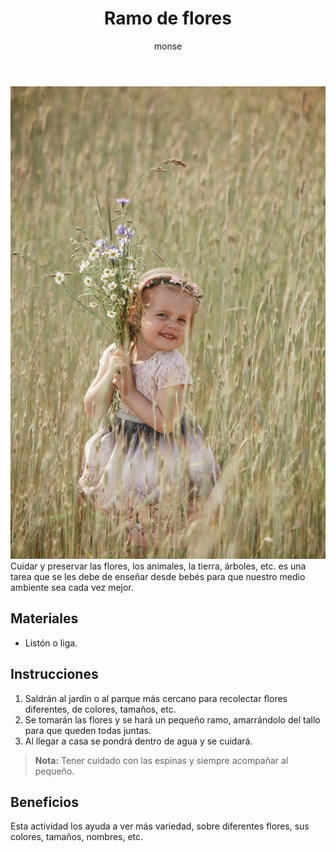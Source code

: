 ﻿---
layout: post
title:  "Ramo de flores"
tags: [naturalista]
categories: [infantes, actividad]
author: monse
image: /assets/posts/2020-08-18-ramo.jpeg
hidden: true
---
![Actividad de ramo](/assets/posts/2020-08-18-ramo.jpeg)<br/>
Cuidar y preservar las flores, los animales, la tierra, árboles, etc. es una tarea que se les debe de enseñar desde bebés para que nuestro medio ambiente sea cada vez mejor. 

## Materiales 
- Listón o liga.

## Instrucciones
1. Saldrán al jardín o al parque más cercano para recolectar flores diferentes, de colores, tamaños, etc. 
2. Se tomarán las flores y se hará un pequeño ramo, amarrándolo del tallo para que queden todas juntas.
3. Al llegar a casa se pondrá dentro de agua y se cuidará.
> **Nota:** Tener cuidado con las espinas y siempre acompañar al pequeño. 

## Beneficios
Esta actividad los ayuda a ver más variedad, sobre diferentes flores, sus colores, tamaños, nombres, etc. 
